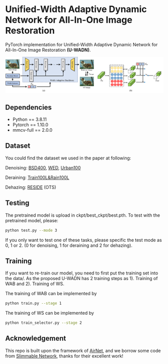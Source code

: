# Unified-Width Adaptive Dynamic Network for All-In-One Image Restoration

PyTorch implementation for Unified-Width Adaptive Dynamic Network for All-In-One Image Restoration **(U-WADN)**.


<img src=".\Figure\Fig2.png"/>

## Dependencies

* Python == 3.8.11
* Pytorch == 1.10.0 
* mmcv-full == 2.0.0

## Dataset

You could find the dataset we used in the paper at following:

Denoising: [BSD400](https://drive.google.com/file/d/1idKFDkAHJGAFDn1OyXZxsTbOSBx9GS8N/view?usp=sharing), [WED](https://ece.uwaterloo.ca/~k29ma/exploration/), [Urban100](https://drive.google.com/drive/folders/1B3DJGQKB6eNdwuQIhdskA64qUuVKLZ9u)

Deraining: [Train100L&Rain100L](https://drive.google.com/drive/folders/1-_Tw-LHJF4vh8fpogKgZx1EQ9MhsJI_f?usp=sharing)

Dehazing: [RESIDE](https://sites.google.com/view/reside-dehaze-datasets/reside-v0) (OTS)

## Testing

The pretrained model is upload in ckpt/best_ckpt/best.pth. To test with the pretrained model, please:

```bash
python test.py --mode 3
```
If you only want  to test one of these tasks, please specific the test mode as 0, 1 or 2. (0 for denoising, 1 for deraining and 2 for dehazing).

## Training

If you want to re-train our model, you need to first put the training set into the data/. As the proposed U-WADN has 2 training 
steps as 1). Training of WAB and 2). Training of WS.

The training of WAB can be implemented by
```bash
python train.py --stage 1
```

The training of WS can be implemented by
```bash
python train_selector.py --stage 2
```


## Acknowledgement

This repo is built upon the framework of [AirNet](https://github.com/XLearning-SCU/2022-CVPR-AirNet/tree/main/data), and we borrow some code from [Slimmable Network](https://github.com/JiahuiYu/slimmable_networks), thanks for their excellent work!

